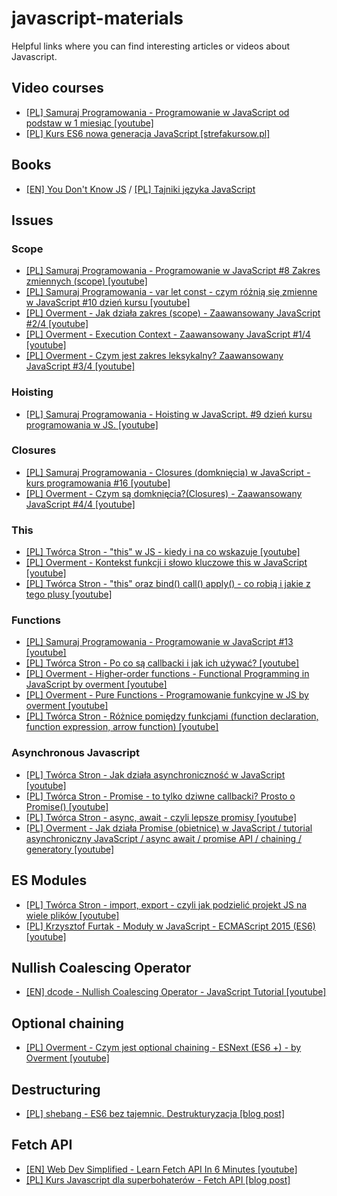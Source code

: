 # javascript-materials
Helpful links where you can find interesting articles or videos about Javascript.

## Video courses
* [[PL] Samuraj Programowania - Programowanie w JavaScript od podstaw w 1 miesiąc [youtube]](https://www.youtube.com/playlist?list=PLTs20Q-BTEMPRSzhrlAuu7yus1BuOLVrS)
* [[PL] Kurs ES6 nowa generacja JavaScript [strefakursow.pl]](https://strefakursow.pl/kursy/programowanie/kurs_es6_nowa_generacja_javascript.html)

## Books
* [[EN] You Don't Know JS](https://github.com/getify/You-Dont-Know-JS) / [[PL] Tajniki języka JavaScript](https://helion.pl/search?qa=&serwisyall=0&szukaj=Tajniki+j%25EAzyka+JavaScript&wprzed=0&wprzyg=0&wsprzed=1&wyczerp=0)

## Issues

### Scope
* [[PL] Samuraj Programowania - Programowanie w JavaScript #8 Zakres zmiennych (scope) [youtube]](https://www.youtube.com/watch?v=aFRigWN4sOQ)
* [[PL] Samuraj Programowania - var let const - czym różnią się zmienne w JavaScript #10 dzień kursu [youtube]](https://youtu.be/zC1kHsUUOIE)
* [[PL] Overment - Jak działa zakres (scope) - Zaawansowany JavaScript #2/4 [youtube]](https://youtu.be/41WCKu3dHNU)
* [[PL] Overment - Execution Context - Zaawansowany JavaScript #1/4 [youtube]](https://youtu.be/Hb0RG60gwh8)
* [[PL] Overment - Czym jest zakres leksykalny? Zaawansowany JavaScript #3/4 [youtube]](https://youtu.be/7a-1-8Rtah4)

### Hoisting
* [[PL] Samuraj Programowania - Hoisting w JavaScript. #9 dzień kursu programowania w JS. [youtube]](https://www.youtube.com/watch?v=9E5a6j8IIn4)

### Closures
* [[PL] Samuraj Programowania - Closures (domknięcia) w JavaScript - kurs programowania #16 [youtube]](https://youtu.be/YvJY6z6Xwr4) 
* [[PL] Overment - Czym są domknięcia?(Closures) - Zaawansowany JavaScript #4/4 [youtube]](https://youtu.be/wINRm5v3Lu8)

### This
* [[PL] Twórca Stron - "this" w JS - kiedy i na co wskazuje [youtube]](https://youtu.be/y2H2uwLNWB4)
* [[PL] Overment - Kontekst funkcji i słowo kluczowe this w JavaScript [youtube]](https://youtu.be/QTDXSUnS1dc)
* [[PL] Twórca Stron - "this" oraz bind() call() apply() - co robią i jakie z tego plusy [youtube]](https://youtu.be/TQXZL4bvw9Q)

### Functions
* [[PL] Samuraj Programowania - Programowanie w JavaScript #13 [youtube]](https://youtu.be/pfK16DU1sQs)
* [[PL] Twórca Stron - Po co są callbacki i jak ich używać? [youtube]](https://youtu.be/HMfJNMOf9Bc)
* [[PL] Overment - Higher-order functions - Functional Programming in JavaScript by overment [youtube]](https://youtu.be/uVK84yPnMMU)
* [[PL] Overment - Pure Functions - Programowanie funkcyjne w JS by overment [youtube]](https://youtu.be/AGrSiyK4uGA)
* [[PL] Twórca Stron - Różnice pomiędzy funkcjami (function declaration, function expression, arrow function) [youtube]](https://youtu.be/7YTQjObbINA)

### Asynchronous Javascript
* [[PL] Twórca Stron - Jak działa asynchroniczność w JavaScript [youtube]](https://youtu.be/MD1euJQQkLQ)
* [[PL] Twórca Stron - Promise - to tylko dziwne callbacki? Prosto o Promise() [youtube]](https://youtu.be/w7_qAg6EKDE)
* [[PL] Twórca Stron - async, await - czyli lepsze promisy [youtube]](https://youtu.be/bZdGdqR0NOM)
* [[PL] Overment - Jak działa Promise (obietnice) w JavaScript / tutorial asynchroniczny JavaScript / async await / promise API / chaining / generatory [youtube]](https://www.youtube.com/playlist?list=PLjHmWifVUNMLOfSdeSSEGgSXebPXL7Z3Q)

## ES Modules
* [[PL] Twórca Stron - import, export - czyli jak podzielić projekt JS na wiele plików [youtube]](https://youtu.be/6txgDTXefdw)
* [[PL] Krzysztof Furtak - Moduły w JavaScript - ECMAScript 2015 (ES6) [youtube]](https://youtu.be/rHE_lOv2ug0)

## Nullish Coalescing Operator
* [[EN] dcode - Nullish Coalescing Operator - JavaScript Tutorial [youtube]](https://youtu.be/GbHVrOObGcs)

## Optional chaining
* [[PL] Overment - Czym jest optional chaining - ESNext (ES6 +) - by Overment [youtube]](https://youtu.be/rjiUY_MwHrE)

## Destructuring 
* [[PL] shebang - ES6 bez tajemnic. Destrukturyzacja [blog post]](http://shebang.pl/artykuly/destrukturyzacja/)

## Fetch API
* [[EN] Web Dev Simplified - Learn Fetch API In 6 Minutes [youtube]](https://youtu.be/cuEtnrL9-H0)
* [[PL] Kurs Javascript dla superbohaterów - Fetch API [blog post]](https://kursjs.pl/kurs/ajax/fetch.php)

